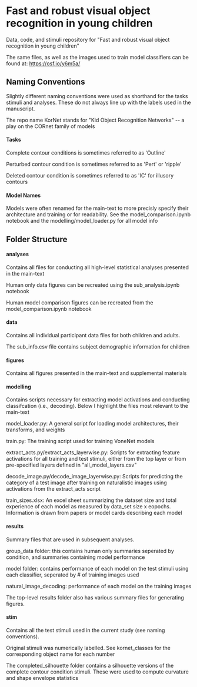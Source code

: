 # Fast and robust visual object recognition in young children

Data, code, and stimuli repository for "Fast and robust visual object recognition in young children"

The same files, as well as the images used to train model classifiers can be found at: https://osf.io/y6m5a/

## Naming Conventions
Slightly different naming conventions were used as shorthand for the tasks stimuli and analyses. These do not always line up with the labels used in the manuscript.

The repo name KorNet stands for "Kid Object Recognition Networks" -- a play on the CORnet family of models

#### Tasks 
Complete contour conditions is sometimes referred to as 'Outline' 

Perturbed contour condition is sometimes referred to as 'Pert' or 'ripple'

Deleted contour condition is sometimes referred to as 'IC' for illusory contours

#### Model Names

Models were often renamed for the main-text to more precisly specify their architecture and training or for readability. See the model_comparison.ipynb notebook and the modelling/model_loader.py for all model info

## Folder Structure

#### analyses
Contains all files for conducting all high-level statistical analyses presented in the main-text  

Human only data figures can be recreated using the sub_analysis.ipynb notebook

Human model comparison figures can be recreated from the model_comparison.ipynb notebook

#### data
Contains all individual participant data files for both children and adults. 

The sub_info.csv file contains subject demographic information for children

#### figures
Contains all figures presented in the main-text and supplemental materials

#### modelling
Contains scripts necessary for extracting model activations and conducting classifcation (i.e., decoding). Below I highlight the files most relevant to the main-text

model_loader.py: A general script for loading model architectures, their transforms, and weights

train.py: The training script used for training VoneNet models

extract_acts.py/extract_acts_layerwise.py: Scripts for extracting feature activations for all training and test stimuli, either from the top layer or from pre-specified layers defined in "all_model_layers.csv"   

decode_image.py/decode_image_layerwise.py: Scripts for predicting the category of a test image after training on naturalistic images using activations from the extract_acts script

train_sizes.xlsx: An excel sheet summarizing the dataset size and total experience of each model as measured by data_set size x eopochs. Information is drawn from papers or model cards describing each model

#### results
Summary files that are used in subsequent analyses.

group_data folder: this contains human only summaries seperated by condition, and summaries containing model performance

model folder: contains performance of each model on the test stimuli using each classifier, seperated by # of training images used 

natural_image_decoding: performance of each model on the training images

The top-level results folder also has various summary files for generating figures. 

#### stim

Contains all the test stimuli used in the current study (see naming conventions). 

Original stimuli was numerically labelled. See kornet_classes for the corresponding object name for each number

The completed_silhouette folder contains a silhouette versions of the complete contour condition stimuli. These were used to compute curvature and shape envelope statistics



